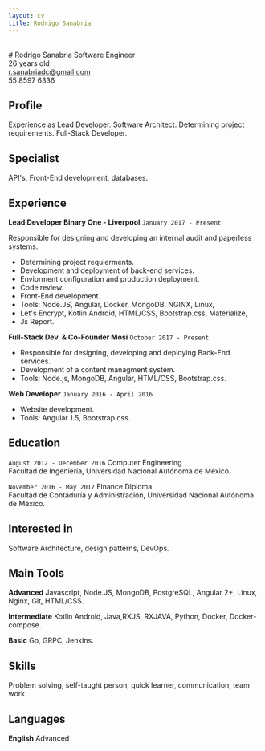 ```yaml
---
layout: cv
title: Rodrigo Sanabria
---
```

<br>
# Rodrigo Sanabria
Software Engineer
<br>
26 years old
<div id="webaddress">
<a href="r.sanabriadc@gmail.com">r.sanabriadc@gmail.com</a>
</div>
55 8597 6336


## Profile

Experience as Lead Developer. Software Architect. Determining project requirements. Full-Stack Developer.


## Specialist

API's, Front-End development, databases.


## Experience

 __Lead Developer  Binary One - Liverpool__ `January 2017 - Present`
 
Responsible for designing and developing an internal audit and paperless systems. <br>
- Determining project requierments.
- Development and deployment of back-end services.
- Enviorment configuration and production deployment.
- Code review. 
- Front-End development.
- Tools: Node.JS, Angular, Docker, MongoDB, NGINX, Linux,<br>
- Let's Encrypt, Kotlin Android,  HTML/CSS, Bootstrap.css, Materialize,<br>
- Js Report.
  
 __Full-Stack Dev. & Co-Founder  Mosi__ `October 2017 - Present`
- Responsible for designing, developing and deploying Back-End services.
- Development of a content managment system.
- Tools: Node.js, MongoDB, Angular, HTML/CSS, Bootstrap.css.

 __Web Developer__ `January 2016 - April 2016`
 
 - Website development.
 - Tools: Angular 1.5, Bootstrap.css.
 
 
## Education

`August 2012 - December 2016`
 Computer Engineering<br>
 Facultad de Ingeniería, Universidad Nacional Autónoma de México.

`November 2016 - May 2017`
 Finance Diploma<br>
 Facultad de Contaduría y Administración, Universidad Nacional Autónoma de México.
 

## Interested in
Software Architecture, design patterns, DevOps. 


## Main Tools

  __Advanced__  Javascript, Node.JS, MongoDB, PostgreSQL, Angular 2+, Linux, Nginx, Git, HTML/CSS.
  
  __Intermediate__  Kotlin Android, Java,RXJS, RXJAVA, Python, Docker, Docker-compose.
  
  __Basic__  Go, GRPC, Jenkins.
  

## Skills
 Problem solving, self-taught person, quick learner, communication, team work.
 
 
## Languages
__English__  Advanced
 




